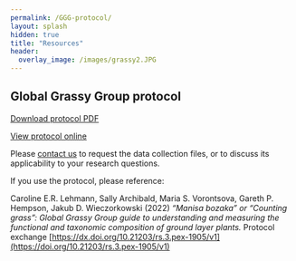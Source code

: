 ```yaml
---
permalink: /GGG-protocol/
layout: splash
hidden: true
title: "Resources"
header:
  overlay_image: /images/grassy2.JPG
---
```


## Global Grassy Group protocol

<a href="/GGG-protocol-v1.2.pdf" download>Download protocol PDF</a>

[View protocol online](https://doi.org/10.21203/rs.3.pex-1905/v1) 

Please [contact us](/contact) to request the data collection files, or to discuss its applicability to your research questions.

If you use the protocol, please reference:

Caroline E.R. Lehmann, Sally Archibald, Maria S. Vorontsova, Gareth P. Hempson, Jakub D. Wieczorkowski (2022) *“Manisa bozaka” or “Counting grass”: Global Grassy Group guide to understanding and measuring the functional and taxonomic composition of ground layer plants.* Protocol exchange
[https://dx.doi.org/10.21203/rs.3.pex-1905/v1](https://doi.org/10.21203/rs.3.pex-1905/v1)



